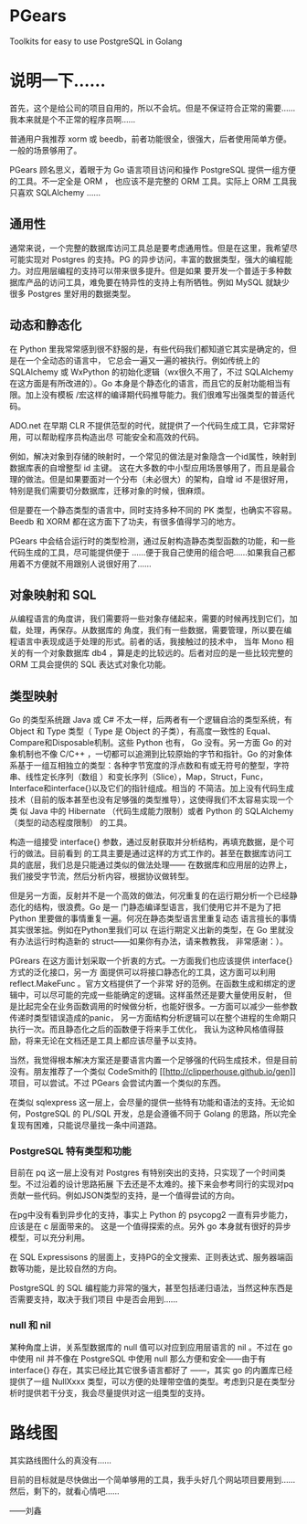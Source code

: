 # PGears

Toolkits for easy to use PostgreSQL in Golang

# 说明一下……

首先，这个是给公司的项目自用的，所以不会坑。但是不保证符合正常的需要……我本来就是个不正常的程序员啊……

普通用户我推荐 xorm 或 beedb，前者功能很全，很强大，后者使用简单方便。一般的场景够用了。

PGears 顾名思义，着眼于为 Go 语言项目访问和操作 PostgreSQL 提供一组方便的工具。不一定全是 ORM ，
也应该不是完整的 ORM 工具。实际上 ORM 工具我只喜欢 SQLAlchemy ……

## 通用性

通常来说，一个完整的数据库访问工具总是要考虑通用性。但是在这里，我希望尽可能实现对 Postgres
的支持。PG 的异步访问，丰富的数据类型，强大的编程能力。对应用层编程的支持可以带来很多提升。但是如果
要开发一个普适于多种数据库产品的访问工具，难免要在特异性的支持上有所牺牲。例如 MySQL 就缺少很多
Postgres 里好用的数据类型。

## 动态和静态化

在 Python 里我常常感到很不舒服的是，有些代码我们都知道它其实是确定的，但是在一个全动态的语言中，
它总会一遍又一遍的被执行。例如传统上的 SQLAlchemy 或 WxPython 的初始化逻辑（wx很久不用了，不过
SQLAlchemy 在这方面是有所改进的）。Go 本身是个静态化的语言，而且它的反射功能相当有限。加上没有模板
/宏这样的编译期代码推导能力。我们很难写出强类型的普适代码。

ADO.net 在早期 CLR 不提供范型的时代，就提供了一个代码生成工具，它非常好用，可以帮助程序员构造出尽
可能安全和高效的代码。

例如，解决对象到存储的映射时，一个常见的做法是对象隐含一个id属性，映射到数据库表的自增整型 id 主键。
这在大多数的中小型应用场景够用了，而且是最合理的做法。但是如果要面对一个分布（未必很大）的架构，自增
id 不是很好用，特别是我们需要切分数据库，迁移对象的时候，很麻烦。

但是要在一个静态类型的语言中，同时支持多种不同的 PK 类型，也确实不容易。Beedb 和 XORM
都在这方面下了功夫，有很多值得学习的地方。

PGears 中会结合运行时的类型检测，通过反射构造静态类型函数的功能，和一些代码生成的工具，尽可能提供便于
……便于我自己使用的组合吧……如果我自己都用着不方便就不用跟别人说很好用了……

## 对象映射和 SQL

从编程语言的角度讲，我们需要将一些对象存储起来，需要的时候再找到它们，加载，处理，再保存。从数据库的
角度，我们有一些数据，需要管理，所以要在编程语言中表现成适于处理的形式。前者的话，我接触过的技术中，
当年 Mono 相关的有一个对象数据库 db4 ，算是走的比较远的。后者对应的是一些比较完整的 ORM
工具会提供的 SQL 表达式对象化功能。

## 类型映射

Go 的类型系统跟 Java 或 C# 不太一样，后两者有一个逻辑自洽的类型系统，有 Object 和 Type 类型（
Type 是 Object 的子类），有高度一致性的 Equal、Compare和Disposable机制。这些 Python 也有，
Go 没有。另一方面 Go 的对象机制也不像 C/C++ ，一切都可以追溯到比较原始的字节和指针。Go
的对象体系基于一组互相独立的类型：各种字节宽度的浮点数和有或无符号的整型，字符串、线性定长序列（数组
）和变长序列（Slice），Map，Struct，Func，Interface和interface{}以及它们的指针组成。相当的
  不简洁。加上没有代码生成技术（目前的版本甚至也没有足够强的类型推导），这使得我们不太容易实现一个类
  似 Java 中的 Hibernate （代码生成能力限制）或者 Python 的 SQLAlchemy（类型的动态程度限制）
  的工具。

构造一组接受 interface{} 参数，通过反射获取并分析结构，再填充数据，是个可行的做法。目前看到
的工具主要是通过这样的方式工作的。甚至在数据库访问工具的底层，我们总是只能通过类似的做法处理——
在数据库和应用层的边界上，我们接受字节流，然后分析内容，根据协议做转型。

但是另一方面，反射并不是一个高效的做法，何况重复的在运行期分析一个已经静态化的结构，很浪费。Go 是一
门静态编译型语言，我们使用它并不是为了把 Python 里要做的事情重复一遍。何况在静态类型语言里重复动态
语言擅长的事情其实很笨拙。例如在Python里我们可以
在运行期定义出新的类型，在 Go 里就没有办法运行时构造新的 struct——如果你有办法，请来教教我，
非常感谢：）。

PGrears 在这方面计划采取一个折衷的方式。一方面我们也应该提供 interface{} 方式的泛化接口，另一方
面提供可以将接口静态化的工具，这方面可以利用 reflect.MakeFunc 。官方文档提供了一个非常
好的范例。在函数生成和绑定的逻辑中，可以尽可能的完成一些能确定的逻辑。这样虽然还是要大量使用反射，
但是比起完全在业务函数调用的时候做分析，也能好很多。一方面可以减少一些参数传递时类型错误造成的panic，
另一方面结构分析逻辑可以在整个进程的生命期只执行一次。而且静态化之后的函数便于将来手工优化，
我认为这种风格值得鼓励，将来无论在文档还是工具上都应该尽量予以支持。

当然，我觉得根本解决方案还是要语言内置一个足够强的代码生成技术，但是目前没有。朋友推荐了一个类似
CodeSmith的 [[http://clipperhouse.github.io/gen]] 项目，可以尝试。不过 PGears
会尝试内置一个类似的东西。

在类似 sqlexpress 这一层上，会尽量的提供一些特有功能和语法的支持。无论如何，PostgreSQL 的
PL/SQL 开发，总是会遵循不同于 Golang 的思路，所以完全复现有困难，只能说尽量找一条中间道路。

### PostgreSQL 特有类型和功能

目前在 pq 这一层上没有对 Postgres 有特别突出的支持，只实现了一个时间类型。不过沿着的设计思路拓展
下去还是不太难的。接下来会参考同行的实现对pq贡献一些代码。例如JSON类型的支持，是一个值得尝试的方向。

在pg中没有看到异步化的支持，事实上 Python 的 psycopg2 一直有异步能力，应该是在 c 层面带来的。
这是一个值得探索的点。另外 go 本身就有很好的异步模型，可以充分利用。

在 SQL Expressisons 的层面上，支持PG的全文搜索、正则表达式、服务器端函数等功能，是比较自然的方向。

PostgreSQL 的 SQL 编程能力非常的强大，甚至包括递归语法，当然这种东西是否需要支持，取决于我们项目
中是否会用到……

### null 和 nil

某种角度上讲，关系型数据库的 null 值可以对应到应用层语言的 nil 。不过在 go 中使用 nil 并不像在
PostgreSQL 中使用 null 那么方便和安全——由于有 interface{} 存在，其实已经比其它很多语言都好了
——，其实 go 的内置库已经提供了一组 NullXxxx 类型，可以方便的处理带空值的类型。考虑到只是在类型分
析时提供若干分支，我会尽量提供对这一组类型的支持。

# 路线图

其实路线图什么的真没有……

目前的目标就是尽快做出一个简单够用的工具，我手头好几个网站项目要用到……然后，剩下的，就看心情吧……

——刘鑫<Mars Liu>

